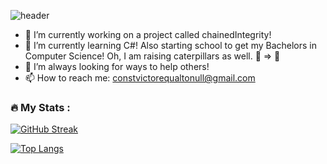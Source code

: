 ![header](https://capsule-render.vercel.app/api?height=400&text=Victor%20Flores!&desc=Welcome%20to%20my%20profile!&fontColor=eefe27&color=000)

- 🔭 I’m currently working on a project called chainedIntegrity!
- 🌱 I’m currently learning C#! Also starting school to get my Bachelors in Computer Science! Oh, I am raising caterpillars as well. 🐛 => 🦋
- 🤔 I’m always looking for ways to help others!
- 📫 How to reach me: constvictorequaltonull@gmail.com


### :fire: My Stats :
[![GitHub Streak](http://github-readme-streak-stats.herokuapp.com?user=Miklo1775&theme=dark&background=000000)](https://git.io/streak-stats)

[![Top Langs](https://github-readme-stats.vercel.app/api/top-langs/?username=Miklo1775&layout=compact&theme=vision-friendly-dark)](https://github.com/anuraghazra/github-readme-stats)
